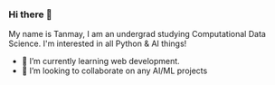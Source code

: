 ### Hi there 👋

My name is Tanmay, I am an undergrad studying Computational Data Science. I'm interested in all Python & AI things!

- 🌱 I’m currently learning web development.
- 👯 I’m looking to collaborate on any AI/ML projects

<!--
**tanmay-sketch/tanmay-sketch** is a ✨ _special_ ✨ repository because its `README.md` (this file) appears on your GitHub profile.

Here are some ideas to get you started:

- 🔭 I’m currently working on ...
- 🌱 I’m currently learning ...
- 👯 I’m looking to collaborate on ...
- 🤔 I’m looking for help with ...
- 💬 Ask me about ...
- 📫 How to reach me: ...
- 😄 Pronouns: ...
- ⚡ Fun fact: ...
-->
